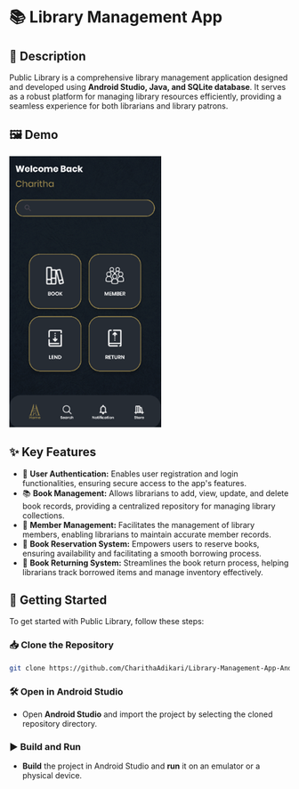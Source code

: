 # 📚 Library Management App


## 📖 Description

Public Library is a comprehensive library management application designed and developed using **Android Studio, Java, and SQLite database**. It serves as a robust platform for managing library resources efficiently, providing a seamless experience for both librarians and library patrons.

## 🖼 Demo 

![Demo Screenshot](demo.png)


## ✨ Key Features

- 🔐 **User Authentication:** Enables user registration and login functionalities, ensuring secure access to the app's features.
- 📚 **Book Management:** Allows librarians to add, view, update, and delete book records, providing a centralized repository for managing library collections.
- 👥 **Member Management:** Facilitates the management of library members, enabling librarians to maintain accurate member records.
- 📖 **Book Reservation System:** Empowers users to reserve books, ensuring availability and facilitating a smooth borrowing process.
- 🔄 **Book Returning System:** Streamlines the book return process, helping librarians track borrowed items and manage inventory effectively.

## 🚀 Getting Started

To get started with Public Library, follow these steps:

### 📥 Clone the Repository
```sh
git clone https://github.com/CharithaAdikari/Library-Management-App-Android
```

### 🛠 Open in Android Studio
- Open **Android Studio** and import the project by selecting the cloned repository directory.

### ▶️ Build and Run
- **Build** the project in Android Studio and **run** it on an emulator or a physical device.


